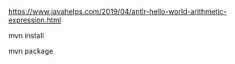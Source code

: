 https://www.javahelps.com/2019/04/antlr-hello-world-arithmetic-expression.html


mvn install

mvn package
